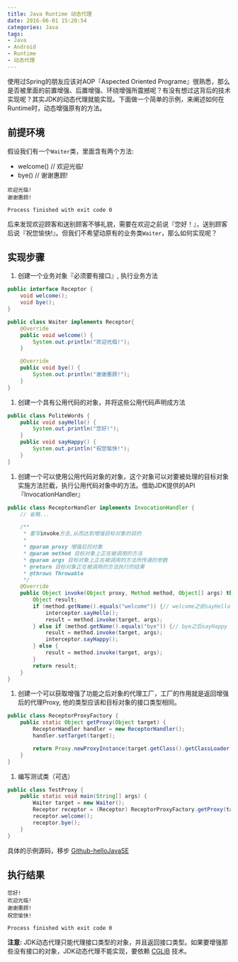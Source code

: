 ```yaml
---
title: Java Runtime 动态代理
date: 2016-06-01 15:20:54
categories: Java
tags:
- Java
- Android
- Runtime
- 动态代理
---
```


使用过Spring的朋友应该对AOP『Aspected Oriented Programe』很熟悉，那么是否被里面的前置增强、后置增强、环绕增强所震撼呢？有没有想过这背后的技术实现呢？其实JDK的动态代理就能实现。下面做一个简单的示例，来阐述如何在Runtime时，动态增强原有的方法。

## 前提环境

假设我们有一个`Waiter`类，里面含有两个方法:

- welcome() // 欢迎光临!
- bye() // 谢谢惠顾!

```
欢迎光临!
谢谢惠顾!

Process finished with exit code 0
```
  
后来发现欢迎顾客和送别顾客不够礼貌，需要在欢迎之前说『您好！』，送别顾客后说『祝您愉快!』。但我们不希望动原有的业务类`Waiter`，那么如何实现呢？

## 实现步骤

1. 创建一个业务对象『必须要有接口』, 执行业务方法
  
  ```Java
  public interface Receptor {
      void welcome();
      void bye();
  }
  ```
  ```Java
  public class Waiter implements Receptor{
      @Override
      public void welcome() {
          System.out.println("欢迎光临!");
      }

      @Override
      public void bye() {
          System.out.println("谢谢惠顾!");
      }
}
  ```
1. 创建一个具有公用代码的对象，并将这些公用代码声明成方法

  ```Java
  public class PoliteWords {
      public void sayHello() {
          System.out.println("您好!");
      }
      public void sayHappy() {
          System.out.println("祝您愉快!");
      }
  }
  ```
1. 创建一个可以使用公用代码对象的对象，这个对象可以对要被处理的目标对象实施方法拦截，执行公用代码对象中的方法。借助JDK提供的API『InvocationHandler』

  ```Java
  public class ReceptorHandler implements InvocationHandler {
      // 省略...

      /**
       * 重写invoke方法,从而达到增强目标对象的目的
       *
       * @param proxy 增强后的对象
       * @param method 目标对象上正在被调用的方法
       * @param args 目标对象上正在被调用的方法所传递的参数
       * @return 目标对象正在被调用的方法执行的结果
       * @throws Throwable
       */
      @Override
      public Object invoke(Object proxy, Method method, Object[] args) throws Throwable {
          Object result;
          if (method.getName().equals("welcome")) {// welcome之前sayHello
              interceptor.sayHello();
              result = method.invoke(target, args);
          } else if (method.getName().equals("bye")) {// bye之后sayHappy
              result = method.invoke(target, args);
              interceptor.sayHappy();
          } else {
              result = method.invoke(target, args);
          }
          return result;
      }
  }
  ```
1. 创建一个可以获取增强了功能之后对象的代理工厂，工厂的作用就是返回增强后的代理Proxy, 他的类型应该和目标对象的接口类型相同。

  ```java
  public class ReceptorProxyFactory {
      public static Object getProxy(Object target) {
          ReceptorHandler handler = new ReceptorHandler();
          handler.setTarget(target);

          return Proxy.newProxyInstance(target.getClass().getClassLoader(), target.getClass().getInterfaces(), handler);
      }
  }
  ```
1. 编写测试类（可选）

  ```Java
  public class TestProxy {
      public static void main(String[] args) {
          Waiter target = new Waiter();
          Receptor receptor = (Receptor) ReceptorProxyFactory.getProxy(target);
          receptor.welcome();
          receptor.bye();
      }
  }
  ```

具体的示例源码，移步 [Github-helloJavaSE](https://github.com/wangsheng/helloJavaSE)

## 执行结果

```
您好!
欢迎光临!
谢谢惠顾!
祝您愉快!

Process finished with exit code 0
```

**注意:** JDK动态代理只能代理接口类型的对象，并且返回接口类型。如果要增强那些没有接口的对象，JDK动态代理不能实现，要依赖 [CGLIB](https://github.com/cglib/cglib) 技术。
